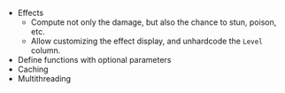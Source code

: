 - Effects
    - Compute not only the damage, but also the chance to stun, poison, etc.
    - Allow customizing the effect display, and unhardcode the `Level` column.
- Define functions with optional parameters
- Caching
- Multithreading
